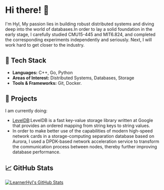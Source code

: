 # Hi there! 👋

I'm Hyl, My passion lies in building robust distributed systems and diving deep into the world of databases.In order to lay a solid foundation in the early stage, I carefully studied CMU15-445 and MIT6.824, and completed the corresponding experiments independently and seriously. Next, I will work hard to get closer to the industry.

## 🔧 Tech Stack
- **Languages:** C++, Go, Python
- **Areas of Interest:** Distributed Systems, Databases, Storage
- **Tools & Frameworks:** Git, Docker.

## 🚀 Projects
I am currently doing:
- [LevelDB](https://github.com/google/leveldb):LevelDB is a fast key-value storage library written at Google that provides an ordered mapping from string keys to string values.
- In order to make better use of the capabilities of modern high-speed network cards in a storage-computing separation database based on Aurora, I used a DPDK-based network acceleration service to transform the communication process between nodes, thereby further improving database performance.

## 📈 GitHub Stats
[![LearnerHyl's GitHub Stats](https://github-readme-stats.vercel.app/api?username=LearnerHyl&show_icons=true&theme=cobalt)](https://github.com/LearnerHyl)

